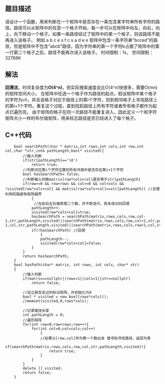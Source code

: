 ## 题目描述
请设计一个函数，用来判断在一个矩阵中是否存在一条包含某字符串所有字符的路径。路径可以从矩阵中的任意一个格子开始，每一步可以在矩阵中向左，向右，向上，向下移动一个格子。如果一条路径经过了矩阵中的某一个格子，则该路径不能再进入该格子。 例如 a b c e s f c s a d e e 矩阵中包含一条字符串"bcced"的路径，但是矩阵中不包含"abcb"路径，因为字符串的第一个字符b占据了矩阵中的第一行第二个格子之后，路径不能再次进入该格子。
时间限制：1s， 空间限制：32768K

## 解法
**回溯法**，时间复杂度为**O(4^n)**，但实际搜索速度会比O(4^n)快很多，需要O(mn)的矩阵空间大小。
在矩阵中任选一个格子作为路径的起点，假设矩阵中某个格子的字符为ch，并且该格子对应于路径上的第i个字符，则到相邻格子上寻找路径上的第i+1个字符。重复这个过程，直到找到路径上所有字符或者所有格子都作为起点已遍历完。
由于矩阵的格子在同一次路径不能重复进入，因此定义一个和字符矩阵大小一样的布尔值矩阵，用来标志路径是否已经进入了每个格子。

## C++代码
```
    bool searchPath(char * matrix,int rows,int cols,int row,int col,char *str,int& pathLength,bool* visited){
        //输入判断
        if(str[pathLength]=='\0')
            return true;
        //判断对应第i个字符位置的所有邻居中是否存在第i+1个字符
        bool hasSearchPath= false;
        //判断输入的数matrix[row*cols+col]是否等于str[pathLength]
        if(row>=0 && row<rows && col>=0 && col<cols && !visited[row*cols+col] && matrix[row*cols+col]==str[pathLength]) //合理利用短路避免矩阵越界
            {
             //在前后左右搜索第二个数，并不断迭代，若未成功则回溯
            pathLength++;
            visited[row*cols+col]=true;
            hasSearchPath = searchPath(matrix,rows,cols,row,col-1,str,pathLength,visited)||searchPath(matrix,rows,cols,row,col+1,str,pathLength,visited)||searchPath(matrix,rows,cols,row-1,col,str,pathLength,visited)||searchPath(matrix,rows,cols,row+1,col,str,pathLength,visited);
            if(!hasSearchPath) //回溯
                {
                pathLength--; 
                visited[row*cols+col]=false;
            }
        }
        return hasSearchPath;
    }
    bool hasPath(char* matrix, int rows, int cols, char* str)
    {
    	//输入判断
        if(matrix==nullptr||rows<1||cols<1||str==nullptr)
            return false;
        
        //设立是否走过的标记矩阵，并初始化为0
        bool * visited = new bool[rows*cols]();
        //memset(visited,0,rows*cols);
        
        //记录路径长度
        int pathLength = 0;
        //遍历矩阵
        for(int row=0;row<rows;row++){
            for(int col=0;col<cols;col++)
                {
                //如果以[row,col]作为第一个数出发 搜寻到寻找路径，返回为真
                if(searchPath(matrix,rows,cols,row,col,str,pathLength,visited)){
                    return true;
                }
            }
        }
        delete [] visited;
        return false;
    }
```